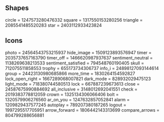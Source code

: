 ## Shapes
circle = 1247573280476332
square = 1317550153280256
triangle = 2085541485520283
star = 2403112933423824

## Icons
photo = 24564543753215937
hide_image = 1509123893576947
timer = 2035737657163790
timer_off = 1466620987937637
sentiment_neutral = 1138269638213533
sentiment_satisfied = 794548760190405
skull = 712075511858553
trophy = 655173734306737
info_i = 24898127093144614
group = 24423130980685866
more_time = 1830264154592827
lock_open_right = 1667289068007821
dark_mode = 828932029475123
light_mode = 718380744580513
lock = 667887239673613
close = 24587675990884692
all_inclusive = 3148012692041551
check = 2019383778812059
crown = 1325134306066406
bolt = 1320579906276560
ar_on_you = 1247632857052841
alarm = 1209829437577245
autoplay = 789207380187265
logout = 1997295517705951
arrow_forward = 1806442143313699
compare_arrows = 804799288656881
